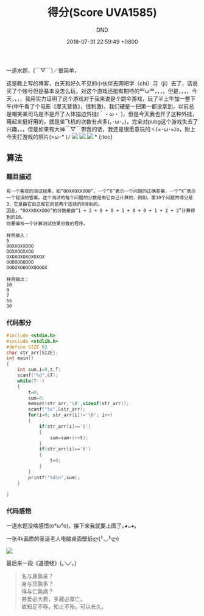 ﻿---
layout: post
title:  "得分(Score UVA1585)"
date:   2018-07-31 22:59:49 +0800
categories: C-program-language
tags: C-program-language
img: http://or4d8nhvk.bkt.clouddn.com/18-8-1/58868568.jpg
author: DND
---

一道水题，(￣▽￣)／很简单，

这是晚上写的博客，白天和好久不见的小伙伴去网吧学（chi）习（ji）去了，话说买了个账号但是基本没怎么玩，对这个游戏还挺有期待的罒ω罒，，，，但是，，，，今天，，，，我用实力证明了这个游戏对于我来说是个跳伞游戏，玩了半上午加一整下午(中午看了个电影《摩天营救》，很刺激)，我们硬是一把第一都没拿到，以前总是嘲笑某司马是不是开了人体描边外挂(｀・ω・´)，但是今天我也开了这种外挂，用起来挺好用的，就是坐飞机的次数有点多(｡･ω･｡)，完全对pubg这个游戏失去了兴趣，，，但是如果有大神￣▽￣带我的话，我还是很愿意玩的ヾ(=･ω･=)o，附上今天打游戏的照片(>ω･* )ﾉ
![](http://or4d8nhvk.bkt.clouddn.com/18-8-1/42447265.jpg)
![](http://or4d8nhvk.bkt.clouddn.com/18-8-1/78228804.jpg)
![](http://or4d8nhvk.bkt.clouddn.com/18-8-1/16931633.jpg)
* 
{:toc}

## 算法

### 题目描述
```
有一个客观的测试结果，如“OOXXOXXOOO”，一个“O”表示一个问题的正确答案，一个“X”表示一个错误的答案。这个测试的每个问题的分数是由它自己计算的，例如，第10个问题的得分是3，它是由它自己和它的前两个连续的O得到的。
因此，“OOXXOXXOOO”的分数是由“1 + 2 + 0 + 0 + 1 + 0 + 0 + 1 + 2 + 3”计算得到的10。
你要编写一个计算测试结果分数的程序。

样例输入：
5
OOXXOXXOOO
OOXXOOXXOO
OXOXOXOXOXOXOX
OOOOOOOOOO
OOOOXOOOOXOOOOX

样例输出：
10
9
7
55
30
```

### 代码部分

```c++
#include <stdio.h>
#include <stdlib.h>
#define SIZE 82
char str_arr[SIZE];
int main()
{
    int sum,i=0,t,T;
    scanf("%d",&T);
    while(T--)
    {
        t=0;
        sum=0;
        memset(str_arr,'\0',sizeof(str_arr));
        scanf("%s",&str_arr);
        for(i=0; str_arr[i]!='\0'; i++)
        {
            if(str_arr[i]=='O')
            {
                sum=sum+(++t);
            }
            if(str_arr[i]=='X')
            {
                t=0;
            }
        }
        printf("%d\n",sum);
    }

}


```
### 代码感悟
一道水题没啥感悟(o°ω°o)，接下来我就要上图了｡◕ᴗ◕｡

一张4k画质的圣诞老人电脑桌面壁纸ლ(╹◡╹ლ)

![](http://or4d8nhvk.bkt.clouddn.com/18-8-1/27690210.jpg)

最后来一段《道德经》(｡◝ᴗ◜｡)

> 名与身孰亲？  
身与货孰多？  
得与亡孰病？  
甚爱必大费，多藏必厚亡。  
故知足不辱，知止不殆，可以长久。


